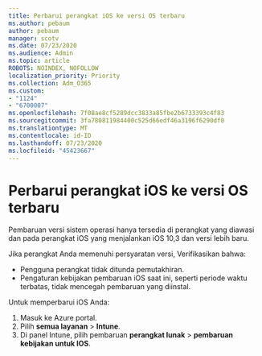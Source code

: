 ```yaml
---
title: Perbarui perangkat iOS ke versi OS terbaru
ms.author: pebaum
author: pebaum
manager: scotv
ms.date: 07/23/2020
ms.audience: Admin
ms.topic: article
ROBOTS: NOINDEX, NOFOLLOW
localization_priority: Priority
ms.collection: Adm_O365
ms.custom:
- "1124"
- "6700007"
ms.openlocfilehash: 7f08ae8cf5289dcc3833a85fbe2b6733393c4f83
ms.sourcegitcommit: 3fa780811984400c525d66edf46a3196f6290df0
ms.translationtype: MT
ms.contentlocale: id-ID
ms.lasthandoff: 07/23/2020
ms.locfileid: "45423667"
---
```

# <a name="update-ios-device-to-latest-os-version"></a>Perbarui perangkat iOS ke versi OS terbaru

Pembaruan versi sistem operasi hanya tersedia di perangkat yang diawasi dan pada perangkat iOS yang menjalankan iOS 10,3 dan versi lebih baru.

Jika perangkat Anda memenuhi persyaratan versi, Verifikasikan bahwa:  
- Pengguna perangkat tidak ditunda pemutakhiran.  
- Pengaturan kebijakan pembaruan iOS saat ini, seperti periode waktu terbatas, tidak mencegah pembaruan yang diinstal.

Untuk memperbarui iOS Anda:

1. Masuk ke Azure portal.
2. Pilih **semua layanan**  >  **Intune**.
3. Di panel Intune, pilih pembaruan **perangkat lunak**  >  **pembaruan kebijakan untuk IOS**.